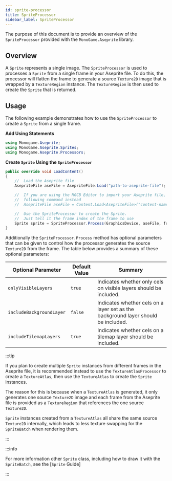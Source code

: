 ```yaml
---
id: sprite-processor
title: SpriteProcessor
sidebar_label: SpriteProcessor
---
```


The purpose of this document is to provide an overview of the `SpriteProcessor` provided with the `MonoGame.Aseprite` library.

## Overview

A `Sprite` represents a single image. The `SpriteProcessor` is used to processes a `Sprite` from a single frame in your Aseprite file. To do this, the processor will flatten the frame to generate a source `Texture2D` image that is wrapped by a `TextureRegion` instance. The `TextureRegion` is then used to create the `Sprite` that is returned.

## Usage

The following example demonstrates how to use the `SpriteProcessor` to create a `Sprite` from a single frame.

**Add Using Statements**

```cs
using Monogame.Aseprite;
using MonoGame.Aseprite.Sprites;
using Monogame.Aseprite.Processors;
```

**Create `Sprite` Using the `SpriteProcessor`**

```cs
public override void LoadContent()
{
    //  Load the Aseprite file
    AsepriteFile aseFile = AsepriteFile.Load("path-to-aseprite-file");

    //  If you are using the MGCB Editor to import your Aseprite file, use the
    //  following command instead
    //  AsepriteFile aseFile = Content.Load<AsepriteFile>("content-name");

    //  Use the SpriteProcessor to create the Sprite.
    //  Just tell it the frame index of the frame to use
    Sprite sprite = SpriteProcessor.Process(GraphicsDevice, aseFile, frameIndex: 0);
}
```

Additionally the `SpriteProcessor.Process` method has optional parameters that can be given to control how the processor generates the source `Texture2D` from the frame. The table below provides a summary of these optional parameters:

| Optional Parameter       | Default Value | Summary                                                                           |
| ------------------------ | ------------- | --------------------------------------------------------------------------------- |
| `onlyVisibleLayers`      | `true`        | Indicates whether only cels on visible layers should be included.                 |
| `includeBackgroundLayer` | `false`       | Indicates whether cels on a layer set as the background layer should be included. |
| `includeTilemapLayers`   | `true`        | Indicates whether cels on a tilemap layer should be included.                     |

:::tip

If you plan to create multiple `Sprite` instances from different frames in the Aseprite file, it is recommended instead to use the `TextureAtlasProcessor` to create a `TextureAtlas`, then use the `TextureAtlas` to create the `Sprite` instances.

The reason for this is because when a `TextureAtlas` is generated, it only generates one source `Texture2D` image and each frame from the Aseprite file is provided as a `TextureRegion` that references the one source `Texture2D`. 

`Sprite` instances created from a `TextureAtlas` all share the same source `Texture2D` internally, which leads to less texture swapping for the `SpriteBatch` when rendering them.

:::

:::info

For more information other `Sprite` class, including how to draw it with the `SpriteBatch`, see the [`Sprite` Guide]

:::
